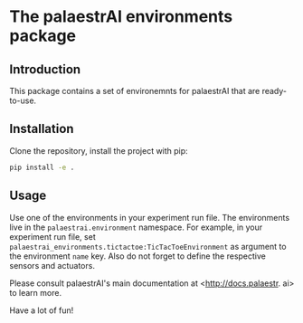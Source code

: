 # The palaestrAI environments package

## Introduction

This package contains a set of environemnts for palaestrAI that are 
ready-to-use.

## Installation

Clone the repository, install the project with pip:

```bash
pip install -e .
```

## Usage

Use one of the environments in your experiment run file. The environments
live in the `palaestrai.environment` namespace. For example, in your 
experiment run file, set 
`palaestrai_environments.tictactoe:TicTacToeEnvironment` as argument to the 
environment `name` key. Also do not forget to define the respective sensors 
and actuators.

Please consult palaestrAI's main documentation at <http://docs.palaestr.
ai> to learn more.

Have a lot of fun!
